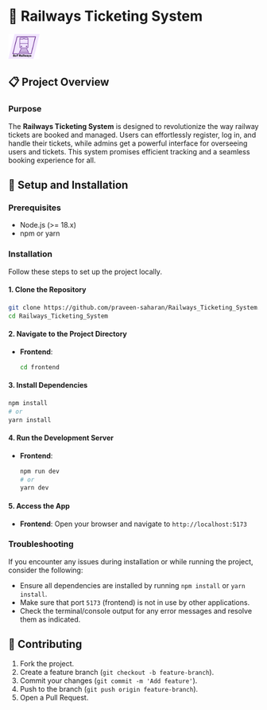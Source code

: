 # 🚂 Railways Ticketing System
<img src="./frontend/public/Picture1.png" alt="LogiPredict" height="50px">

## 📋 Project Overview

### **Purpose**
The **Railways Ticketing System** is designed to revolutionize the way railway tickets are booked and managed. Users can effortlessly register, log in, and handle their tickets, while admins get a powerful interface for overseeing users and tickets. This system promises efficient tracking and a seamless booking experience for all.

<!-- ### **Scope**
This project encompasses:
- **User Roles:** Regular users and administrators.
- **Features:** Ticket creation, viewing, updating, deletion, user management, and role-based access control.
- **Key Functionalities:**
  - **User Registration/Login**: Sign up, log in, and manage accounts with ease.
  - **Ticket Management**: Create, view, update, and delete tickets effortlessly.
  - **Admin Panel**: Full control over user accounts and ticket data for admins.
  - **Role-based Access Control**: Tailored access levels for users and admins.
  
### **Tech Stack**
- **Frontend**: React
- **Backend**: Java (Spring Boot)
- **Database**: MySQL
- **API Communication**: RESTful APIs
- **ORM**: JDBC

---

## 📽️ System Architecture

### **Explanation**
- The **Frontend** communicates with the **Backend** via RESTful APIs to perform actions like ticket creation, update, and deletion.
- The **Backend** interacts with the **Database** using **JDBC** to manage user and ticket data.
- The decoupled **Frontend** and **Backend** ensure scalability and maintainability.

---

## 🌟 Features and Requirements

### **Functional Requirements**
- **User registration/login**: Create an account and authenticate with a username and password.
- **Ticket Management**: Create, view, update, and delete tickets.
- **Admin Panel**: Manage users and tickets to maintain system integrity.
- **Role-based Access Control**: Different roles (admin, user) control access to specific actions.

### **Non-Functional Requirements**
- **Scalability**: Efficiently handle a growing number of users and tickets.
- **Security**: Securely hash passwords and protect sensitive data.
- **Responsive Design**: Mobile-friendly application supporting all device sizes.

--- -->

<!-- ## 📃 Database Design

# Railways_Ticketing_System Project
 -->

## 🚀 Setup and Installation

### Prerequisites

- Node.js (>= 18.x)
- npm or yarn

### Installation

Follow these steps to set up the project locally.

#### 1. Clone the Repository

```bash
git clone https://github.com/praveen-saharan/Railways_Ticketing_System.git
cd Railways_Ticketing_System
```

#### 2. Navigate to the Project Directory

- **Frontend**:

  ```bash
  cd frontend
  ```

#### 3. Install Dependencies

```bash
npm install
# or
yarn install
```

#### 4. Run the Development Server

- **Frontend**:

  ```bash
  npm run dev
  # or
  yarn dev
  ```

#### 5. Access the App

- **Frontend**: Open your browser and navigate to `http://localhost:5173`

### Troubleshooting

If you encounter any issues during installation or while running the project, consider the following:

- Ensure all dependencies are installed by running `npm install` or `yarn install`.
- Make sure that port `5173` (frontend) is not in use by other applications.
- Check the terminal/console output for any error messages and resolve them as indicated.

## 🤝 Contributing

1. Fork the project.
2. Create a feature branch (`git checkout -b feature-branch`).
3. Commit your changes (`git commit -m 'Add feature'`).
4. Push to the branch (`git push origin feature-branch`).
5. Open a Pull Request.